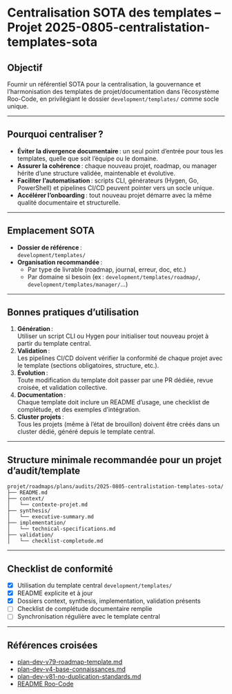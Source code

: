# Centralisation SOTA des templates – Projet 2025-0805-centralistation-templates-sota

## Objectif

Fournir un référentiel SOTA pour la centralisation, la gouvernance et l’harmonisation des templates de projet/documentation dans l’écosystème Roo-Code, en privilégiant le dossier `development/templates/` comme socle unique.

---

## Pourquoi centraliser ?

- **Éviter la divergence documentaire** : un seul point d’entrée pour tous les templates, quelle que soit l’équipe ou le domaine.
- **Assurer la cohérence** : chaque nouveau projet, roadmap, ou manager hérite d’une structure validée, maintenable et évolutive.
- **Faciliter l’automatisation** : scripts CLI, générateurs (Hygen, Go, PowerShell) et pipelines CI/CD peuvent pointer vers un socle unique.
- **Accélérer l’onboarding** : tout nouveau projet démarre avec la même qualité documentaire et structurelle.

---

## Emplacement SOTA

- **Dossier de référence** :  
  `development/templates/`
- **Organisation recommandée** :  
  - Par type de livrable (roadmap, journal, erreur, doc, etc.)
  - Par domaine si besoin (ex : `development/templates/roadmap/`, `development/templates/manager/`…)

---

## Bonnes pratiques d’utilisation

1. **Génération** :  
   Utiliser un script CLI ou Hygen pour initialiser tout nouveau projet à partir du template central.
2. **Validation** :  
   Les pipelines CI/CD doivent vérifier la conformité de chaque projet avec le template (sections obligatoires, structure, etc.).
3. **Évolution** :  
   Toute modification du template doit passer par une PR dédiée, revue croisée, et validation collective.
4. **Documentation** :  
   Chaque template doit inclure un README d’usage, une checklist de complétude, et des exemples d’intégration.
5. **Cluster projets** :  
   Tous les projets (même à l’état de brouillon) doivent être créés dans un cluster dédié, généré depuis le template central.

---

## Structure minimale recommandée pour un projet d’audit/template

```
projet/roadmaps/plans/audits/2025-0805-centralistation-templates-sota/
├── README.md
├── context/
│   └── contexte-projet.md
├── synthesis/
│   └── executive-summary.md
├── implementation/
│   └── technical-specifications.md
├── validation/
│   └── checklist-completude.md
```

---

## Checklist de conformité

- [x] Utilisation du template central `development/templates/`
- [x] README explicite et à jour
- [x] Dossiers context, synthesis, implementation, validation présents
- [ ] Checklist de complétude documentaire remplie
- [ ] Synchronisation régulière avec le template central

---

## Références croisées

- [plan-dev-v79-roadmap-template.md](../consolidated/plan-dev-v79-roadmap-template.md)
- [plan-dev-v4-base-connaissances.md](../consolidated/plan-dev-v4-base-connaissances.md)
- [plan-dev-v81-no-duplication-standards.md](../consolidated/plan-dev-v81-no-duplication-standards.md)
- [README Roo-Code](../../../.roo/rules/README.md)